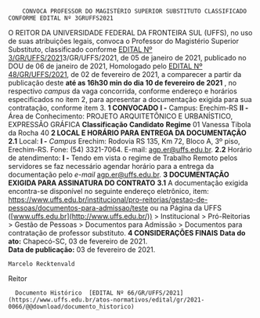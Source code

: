         CONVOCA PROFESSOR DO MAGISTÉRIO SUPERIOR SUBSTITUTO CLASSIFICADO CONFORME EDITAL Nº 3GRUFFS2021  

 O REITOR DA UNIVERSIDADE FEDERAL DA FRONTEIRA SUL (UFFS), no uso de suas atribuições legais, convoca o Professor do Magistério Superior Substituto, classificado conforme [EDITAL Nº 3/GR/UFFS/2021](https://www.google.com.br/search?q=EDITAL+N%C2%BA+3/GR/UFFS/2021#spf=1612373997177)3/GR/UFFS/2021, de 05 de janeiro de 2021, publicado no DOU de 06 de janeiro de 2021, Homologado pelo [EDITAL Nº 48/GR/UFFS/2021](https://www.uffs.edu.br/atos-normativos/edital/gr/2021-0048), de 02 de fevereiro de 2021, a comparecer a partir da publicação deste **até as 16h30 min do dia 10 de fevereiro de 2021** , no respectivo *campus*  da vaga concorrida, conforme endereço e horários especificados no item 2, para apresentar a documentação exigida para sua contratação, conforme item 3.     **1 CONVOCADO**   **I -**  Campus: Erechim-RS  **II -**  Área de Conhecimento: PROJETO ARQUITETÔNICO E URBANÍSTICO, EXPRESSÃO GRÁFICA     **Classificação**     **Candidato**     **Regime**      01   Vanessa Tibola da Rocha   40        **2 LOCAL E HORÁRIO PARA ENTREGA DA DOCUMENTAÇÃO**   **2.1**  Local:  **I -**  *Campus*  Erechim: Rodovia RS 135, Km 72, Bloco A, 3º piso, Erechim-RS. Fone: (54) 3321-7064. E-mail: agp.er@uffs.edu.br.  **2.2**  Horário de atendimento:  **I -**  Tendo em vista o regime de Trabalho Remoto pelos servidores se faz necessário agendar horário para a entrega da documentação pelo *e-mail*  agp.er@uffs.edu.br.     **3 DOCUMENTAÇÃO EXIGIDA PARA ASSINATURA DO CONTRATO**   **3.1**  A documentação exigida encontra-se disponível no seguinte endereço eletrônico, item: <https://www.uffs.edu.br/institucional/pro-reitorias/gestao-de-pessoas/documentos-para-admissao/teste> ou na Página da UFFS ([www.uffs.edu.br](http://www.uffs.edu.br/)) > Institucional > Pró-Reitorias > Gestão de Pessoas > Documentos para Admissão > Documentos para contratação de professor substituto.     **4 CONSIDERAÇÕES FINAIS**       **Data do ato:** Chapecó-SC, 03 de fevereiro de 2021.   
 **Data de publicação:**  03 de fevereiro de 2021. 

    Marcelo Recktenvald   
 Reitor 

      Documento Histórico  [EDITAL Nº 66/GR/UFFS/2021](https://www.uffs.edu.br/atos-normativos/edital/gr/2021-0066/@@download/documento_historico)     
      